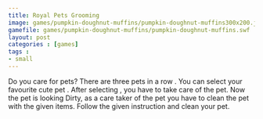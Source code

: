 ```yaml
---
title: Royal Pets Grooming
image: games/pumpkin-doughnut-muffins/pumpkin-doughnut-muffins300x200.jpg
gamefile: games/pumpkin-doughnut-muffins/pumpkin-doughnut-muffins.swf
layout: post
categories : [games]
tags : 
- small
---
```


 Do you care for pets? There are three pets in a row . You can select your favourite cute pet . After selecting , you have to take care of the pet. Now the pet is looking Dirty, as a care taker of the pet you have to clean the pet with the given items. Follow the given instruction and clean your pet.